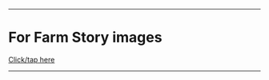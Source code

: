 
***

# For Farm Story images

[Click/tap here](https://github.com/seanpm2001/SeansLifeArchive_Images_Farm-Story)

***
